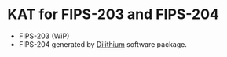 # KAT for FIPS-203 and FIPS-204

* FIPS-203 (WiP)
* FIPS-204 generated by [Dilithium](https://github.com/pq-crystals/dilithium/tree/standard) software package.


